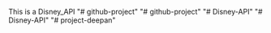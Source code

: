 This is a Disney_API
"# github-project" 
"# github-project" 
"# Disney-API" 
"# Disney-API" 
"# project-deepan" 
